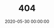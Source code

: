 ---
title: 404
date: 2020-05-30 00:00:00
type: "404"
layout: "404"
description: "Cannot find the page you want :("
---